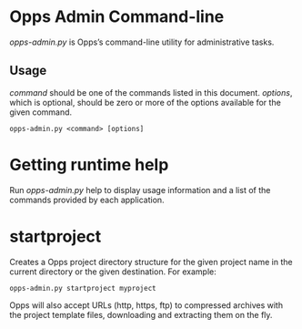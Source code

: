 Opps Admin Command-line
=======================

*opps-admin.py* is Opps’s command-line utility for administrative tasks.


Usage
-----

*command* should be one of the commands listed in this document. *options*, which is optional, should be zero or more of the options available for the given command.

    opps-admin.py <command> [options]


Getting runtime help
====================

Run *opps-admin.py* help to display usage information and a list of the commands provided by each application.


startproject <projectname>
==========================

Creates a Opps project directory structure for the given project name in the current directory or the given destination.
For example:

    opps-admin.py startproject myproject


Opps will also accept URLs (http, https, ftp) to compressed archives with the project template files, downloading and extracting them on the fly.
